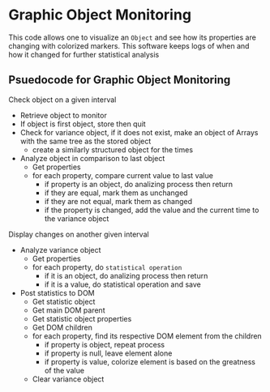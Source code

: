# Graphic Object Monitoring

This code allows one to visualize an `Object` and see how its properties are changing with colorized markers. This software keeps logs of when and how it changed for further statistical analysis

## Psuedocode for Graphic Object Monitoring

Check object on a given interval

 - Retrieve object to monitor
 - If object is first object, store then quit
 - Check for variance object, if it does not exist, make an object of Arrays with the same tree as the stored object
     - create a similarly structured object for the times
 - Analyze object in comparison to last object
     - Get properties
     - for each property, compare current value to last value
         - if property is an object, do analizing process then return
         - if they are equal, mark them as unchanged
         - if they are not equal, mark them as changed
         - if the property is changed, add the value and the current time to the variance object

Display changes on another given interval

 - Analyze variance object
     - Get properties
     - for each property, do `statistical operation`
         - if it is an object, do analizing process then return
         - if it is a value, do statistical operation and save
 - Post statistics to DOM
     - Get statistic object
     - Get main DOM parent
     - Get statistic object properties
     - Get DOM children
     - for each property, find its respective DOM element from the children
         - if property is object, repeat process
         - if property is null, leave element alone
         - if property is value, colorize element is based on the greatness of the value
     - Clear variance object
